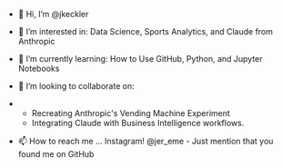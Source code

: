 - 👋 Hi, I’m @jkeckler
- 👀 I’m interested in: Data Science, Sports Analytics, and Claude from Anthropic
- 🌱 I’m currently learning: How to Use GitHub, Python, and Jupyter Notebooks
- 💞️ I’m looking to collaborate on:
- - Recreating Anthropic's Vending Machine Experiment
  - Integrating Claude with Business Intelligence workflows.


- 📫 How to reach me ... Instagram! @jer_eme - Just mention that you found me on GitHub

<!---
jkeckler/jkeckler is a ✨ special ✨ repository because its `README.md` (this file) appears on your GitHub profile.
You can click the Preview link to take a look at your changes.
--->
